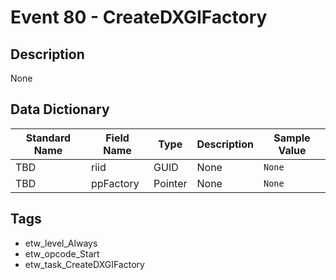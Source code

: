 # Event 80 - CreateDXGIFactory

## Description
None

## Data Dictionary
|Standard Name|Field Name|Type|Description|Sample Value|
|---|---|---|---|---|
|TBD|riid|GUID|None|`None`|
|TBD|ppFactory|Pointer|None|`None`|

## Tags
* etw_level_Always
* etw_opcode_Start
* etw_task_CreateDXGIFactory